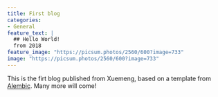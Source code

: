 ```yaml
---
title: First blog
categories:
- General
feature_text: |
  ## Hello World!
  from 2018
feature_image: "https://picsum.photos/2560/600?image=733"
image: "https://picsum.photos/2560/600?image=733"
---
```


This is the firt blog published from Xuemeng, based on a template from [Alembic](https://github.com/daviddarnes/alembic). Many more will come!
